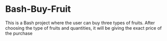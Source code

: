# Bash-Buy-Fruit
This is a Bash project where the user can buy three types of fruits. After choosing the type of fruits and quantities, it will be giving the exact price of the purchase
